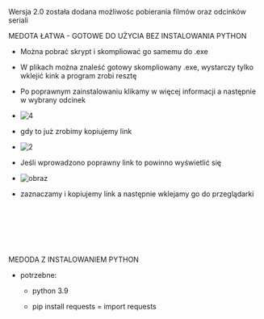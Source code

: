 Wersja 2.0 została dodana możliwośc pobierania filmów oraz odcinków seriali

MEDOTA ŁATWA - GOTOWE DO UŻYCIA BEZ INSTALOWANIA PYTHON

- Można pobrać skrypt i skompliować go samemu do .exe

- W plikach można znaleść gotowy skompliowany .exe, wystarczy tylko wklejić kink a program zrobi resztę

- Po poprawnym zainstalowaniu klikamy w więcej informacji a następnie w wybrany odcinek

- ![4](https://user-images.githubusercontent.com/98317764/220185958-a0b2a2b1-f1b2-4ec3-acbe-6ad6c5a6e82c.png)

- gdy to już zrobimy kopiujemy link

- ![2](https://user-images.githubusercontent.com/98317764/220185160-cee34107-831e-4f01-9b0f-32b6acdd2cc4.png)

- Jeśli wprowadzono poprawny link to powinno wyświetlić się


- ![obraz](https://user-images.githubusercontent.com/98317764/225728908-9411e1fb-a730-4a78-9734-b3a1a217296a.png)


- zaznaczamy i kopiujemy link a następnie wklejamy go do przeglądarki

<br>
<br>
<br>
<br>
<br>

MEDODA Z INSTALOWANIEM PYTHON

* potrzebne:
 
  - python 3.9
 
  - pip install requests = import requests
